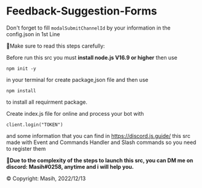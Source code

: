 # Feedback-Suggestion-Forms
Don't forget to fill `modalSubmitChannelId` by your information in the config.json in 1st Line

🚀Make sure to read this steps carefully:

Before run this src you must **install node.js V16.9 or higher** then use 
```
npm init -y
```
in your terminal for create package,json file and then use 
```
npm install
``` 
to install all requirment package.

Create index.js file for online and process your bot with 
```
client.login("TOKEN")
``` 
and some information that you can find in https://discord.js.guide/
this src made with Event and Commands Handler and Slash commands so you need to register them

**📩Due to the complexity of the steps to launch this src, you can DM me on discord: Masih#0258, anytime and i will help you.**

© Copyright: Masih, 2022/12/13
